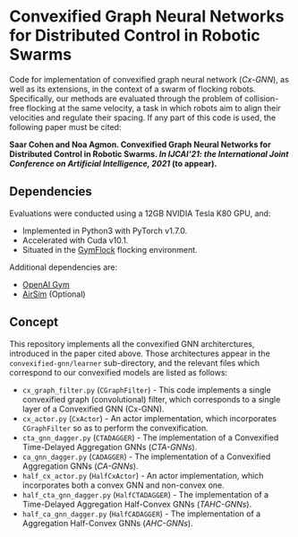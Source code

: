 # Convexified Graph Neural Networks for Distributed Control in Robotic Swarms
Code for implementation of convexified graph neural network (<em>Cx-GNN</em>), as well as its extensions, in the context of a swarm of flocking robots. Specifically, our methods are evaluated through the problem of collision-free flocking at the same velocity, a task in which robots aim to align their velocities and regulate their spacing. 
If any part of this code is used, the following paper must be cited: 

**Saar Cohen and Noa Agmon. Convexified Graph Neural Networks for Distributed Control in Robotic Swarms. <em>In IJCAI'21: the International Joint Conference on Artificial Intelligence, 2021</em> (to appear).**

## Dependencies
Evaluations were conducted using a 12GB NVIDIA Tesla K80 GPU, and:
- Implemented in Python3 with PyTorch v1.7.0.
- Accelerated with Cuda v10.1.
- Situated in the [GymFlock](https://github.com/katetolstaya/gym-flock) flocking environment.

Additional dependencies are:
- [OpenAI Gym](https://github.com/openai/gym)
- [AirSim](https://github.com/openai/gym) (Optional)

## Concept
This repository implements all the convexified GNN architerctures, introduced in the paper cited above. Those architectures appear in the `convexified-gnn/learner` sub-directory, and the relevant files which correspond to our convexified models are listed as follows:
- `cx_graph_filter.py` (`CGraphFilter`) - This code implements a single convexified graph (convolutional) filter,
which corresponds to a single layer of a Convexified GNN (Cx-GNN).
- `cx_actor.py` (`CxActor`) - An actor implementation, which incorporates `CGraphFilter` so as to perform the convexification.
- `cta_gnn_dagger.py` (`CTADAGGER`) - The implementation of a Convexified Time-Delayed Aggregation GNNs (<em>CTA-GNNs</em>).
- `ca_gnn_dagger.py` (`CADAGGER`) - The implementation of a Convexified Aggregation GNNs (<em>CA-GNNs</em>).
- `half_cx_actor.py` (`HalfCxActor`) - An actor implementation, which incorporates both a convex GNN and non-convex one.
- `half_cta_gnn_dagger.py` (`HalfCTADAGGER`) - The implementation of a Time-Delayed Aggregation Half-Convex GNNs (<em>TAHC-GNNs</em>).
- `half_ca_gnn_dagger.py` (`HalfCADAGGER`) - The implementation of a Aggregation Half-Convex GNNs (<em>AHC-GNNs</em>).
